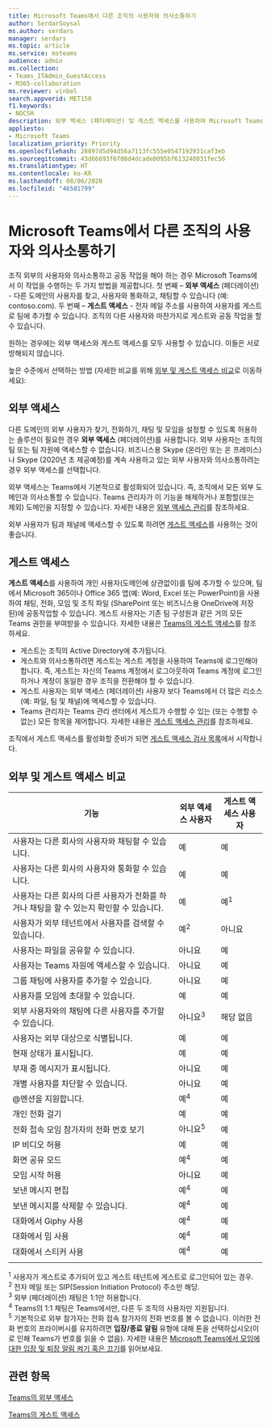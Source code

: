 ```yaml
---
title: Microsoft Teams에서 다른 조직의 사용자와 의사소통하기
author: SerdarSoysal
ms.author: serdars
manager: serdars
ms.topic: article
ms.service: msteams
audience: admin
ms.collection:
- Teams_ITAdmin_GuestAccess
- M365-collaboration
ms.reviewer: vinbel
search.appverid: MET150
f1.keywords:
- NOCSH
description: 외부 액세스 (페더레이션) 및 게스트 액세스를 사용하여 Microsoft Teams에서 다른 조직의 사용자와 의사소통하는 방법을 알아봅니다.
appliesto:
- Microsoft Teams
localization_priority: Priority
ms.openlocfilehash: 28897d5d94d56a7113fc555e0547192931caf3eb
ms.sourcegitcommit: 43d66693f6f08d4dcade0095bf613240031fec56
ms.translationtype: HT
ms.contentlocale: ko-KR
ms.lasthandoff: 08/06/2020
ms.locfileid: "46581799"
---
```

<a name="communicate-with-users-from-other-organizations-in-microsoft-teams"></a>Microsoft Teams에서 다른 조직의 사용자와 의사소통하기
======================================================

조직 외부의 사용자와 의사소통하고 공동 작업을 해야 하는 경우 Microsoft Teams에서 이 작업을 수행하는 두 가지 방법을 제공합니다. 첫 번째 – **외부 액세스** (페더레이션) - 다른 도메인의 사용자를 찾고, 사용자와 통화하고, 채팅할 수 있습니다 (예: contoso.com). 두 번째 – **게스트 액세스** - 전자 메일 주소를 사용하여 사용자를 게스트로 팀에 추가할 수 있습니다. 조직의 다른 사용자와 마찬가지로 게스트와 공동 작업을 할 수 있습니다.

원하는 경우에는 외부 액세스와 게스트 액세스를 모두 사용할 수 있습니다. 이들은 서로 방해되지 않습니다.

높은 수준에서 선택하는 방법 (자세한 비교를 위해 [외부 및 게스트 액세스 비교](#compare-external-and-guest-access)로 이동하세요):

## <a name="external-access"></a>외부 액세스

다른 도메인의 외부 사용자가 찾기, 전화하기, 채팅 및 모임을 설정할 수 있도록 허용하는 솔루션이 필요한 경우 **외부 액세스** (페더레이션)를 사용합니다. 외부 사용자는 조직의 팀 또는 팀 자원에 액세스할 수 없습니다. 비즈니스용 Skype (온라인 또는 온 프레미스) 나 Skype (2020년 초 제공예정)를 계속 사용하고 있는 외부 사용자와 의사소통하려는 경우 외부 액세스를 선택합니다. 

외부 액세스는 Teams에서 기본적으로 활성화되어 있습니다. 즉, 조직에서 모든 외부 도메인과 의사소통할 수 있습니다. Teams 관리자가 이 기능을 해제하거나 포함할(또는 제외) 도메인을 지정할 수 있습니다. 자세한 내용은 [외부 액세스 관리](manage-external-access.md)를 참조하세요. 

외부 사용자가 팀과 채널에 액세스할 수 있도록 하려면 [게스트 액세스](#guest-access)를 사용하는 것이 좋습니다. 


## <a name="guest-access"></a>게스트 액세스

**게스트 액세스**를 사용하여 개인 사용자(도메인에 상관없이)를 팀에 추가할 수 있으며, 팀에서 Microsoft 365이나 Office 365 앱(예: Word, Excel 또는 PowerPoint)을 사용하여 채팅, 전화, 모임 및 조직 파일 (SharePoint 또는 비즈니스용 OneDrive에 저장된)에 공동작업할 수 있습니다. 게스트 사용자는 기존 팀 구성원과 같은 거의 모든 Teams 권한을 부여받을 수 있습니다. 자세한 내용은 [Teams의 게스트 액세스](guest-access.md)를 참조하세요.

- 게스트는 조직의 Active Directory에 추가됩니다.
- 게스트와 의사소통하려면 게스트는 게스트 계정을 사용하여 Teams에 로그인해야 합니다. 즉, 게스트는 자신의 Teams 계정에서 로그아웃하여 Teams 계정에 로그인하거나 계정이 동일한 경우 조직을 전환해야 할 수 있습니다.
- 게스트 사용자는 외부 액세스 (페더레이션) 사용자 보다 Teams에서 더 많은 리소스 (예: 파일, 팀 및 채널)에 액세스할 수 있습니다.
- Teams 관리자는 Teams 관리 센터에서 게스트가 수행할 수 있는 (또는 수행할 수 없는) 모든 항목을 제어합니다. 자세한 내용은 [게스트 액세스 관리](manage-guests.md)를 참조하세요.

조직에서 게스트 액세스를 활성화할 준비가 되면 [게스트 액세스 검사 목록](guest-access-checklist.md)에서 시작합니다.


## <a name="compare-external-and-guest-access"></a>외부 및 게스트 액세스 비교

| 기능 | 외부 액세스 사용자 | 게스트 액세스 사용자 |
|---------|-----------------------|--------------------|
| 사용자는 다른 회사의 사용자와 채팅할 수 있습니다. | 예 |예 |
| 사용자는 다른 회사의 사용자와 통화할 수 있습니다. | 예 | 예 |
| 사용자는 다른 회사의 다른 사용자가 전화를 하거나 채팅을 할 수 있는지 확인할 수 있습니다. | 예 | 예<sup>1</sup> |
| 사용자가 외부 테넌트에서 사용자를 검색할 수 있습니다. | 예<sup>2</sup> | 아니요 |
| 사용자는 파일을 공유할 수 있습니다. | 아니요 | 예 |
| 사용자는 Teams 자원에 액세스할 수 있습니다. | 아니요 | 예 |
| 그룹 채팅에 사용자를 추가할 수 있습니다. | 아니요 | 예 |
| 사용자를 모임에 초대할 수 있습니다. | 예 | 예 |
| 외부 사용자와의 채팅에 다른 사용자를 추가할 수 있습니다. | 아니요<sup>3</sup> | 해당 없음 |
| 사용자는 외부 대상으로 식별됩니다. | 예 | 예 |
| 현재 상태가 표시됩니다. | 예 | 예 |
| 부재 중 메시지가 표시됩니다. | 아니요 | 예 |
| 개별 사용자를 차단할 수 있습니다. | 아니요 | 예 |
| @멘션을 지원합니다. | 예<sup>4</sup> | 예 |
| 개인 전화 걸기 | 예 | 예 |
| 전화 접속 모임 참가자의 전화 번호 보기 | 아니요<sup>5</sup> | 예 |
| IP 비디오 허용 | 예 | 예 |
| 화면 공유 모드 | 예<sup>4</sup> | 예 |
| 모임 시작 허용 | 아니요 | 예 |
| 보낸 메시지 편집 | 예<sup>4</sup> | 예 |
| 보낸 메시지를 삭제할 수 있습니다. | 예<sup>4</sup> | 예 |
| 대화에서 Giphy 사용 | 예<sup>4</sup> | 예 |
| 대화에서 밈 사용 | 예<sup>4</sup> | 예 |
| 대화에서 스티커 사용 | 예<sup>4</sup> | 예 |
||||

<sup>1</sup> 사용자가 게스트로 추가되어 있고 게스트 테넌트에 게스트로 로그인되어 있는 경우.<br>
<sup>2</sup> 전자 메일 또는 SIP(Session Initiation Protocol) 주소만 해당.<br>
<sup>3</sup> 외부 (페더레이션) 채팅은 1:1만 허용합니다.<br>
<sup>4</sup> Teams의 1:1 채팅은 Teams에서만, 다른 두 조직의 사용자만 지원됩니다. <br>
<sup>5</sup> 기본적으로 외부 참가자는 전화 접속 참가자의 전화 번호를 볼 수 없습니다. 이러한 전화 번호의 프라이버시를 유지하려면 **입장/종료** **알림** 유형에 대해 톤을 선택하십시오(이로 인해 Teams가 번호를 읽을 수 없음). 자세한 내용은 [Microsoft Teams에서 모임에 대한 입장 및 퇴장 알림 켜기 혹은 끄기](turn-on-or-off-entry-and-exit-announcements-for-meetings-in-teams.md)를 읽어보세요.

## <a name="related-topics"></a>관련 항목

[Teams의 외부 액세스](manage-external-access.md)

[Teams의 게스트 액세스](guest-access.md)

